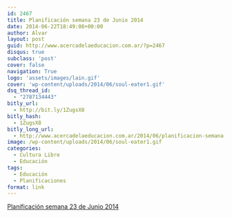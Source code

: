```yaml
---
id: 2467
title: Planificación semana 23 de Junio 2014
date: 2014-06-22T18:49:08+00:00
author: Alvar
layout: post
guid: http://www.acercadelaeducacion.com.ar/?p=2467
disqus: true
subclass: 'post'
cover: false
navigation: True
logo: 'assets/images/lain.gif'
cover: 'wp-content/uploads/2014/06/soul-eater1.gif'
dsq_thread_id:
  - "2787134443"
bitly_url:
  - http://bit.ly/1ZugsX8
bitly_hash:
  - 1ZugsX8
bitly_long_url:
  - http://www.acercadelaeducacion.com.ar/2014/06/planificacion-semana-23-de-junio-2014/
image: /wp-content/uploads/2014/06/soul-eater1.gif
categories:
  - Cultura Libre
  - Educación
tags:
  - Educación
  - Planificaciones
format: link
---
```

<a title="Planificación" href="http://acercadelaeducacion.github.io/blog/2014/06/22/cronograma-semana-23-de-junio/" target="_blank">Planificación semana 23 de Junio 2014</a>
